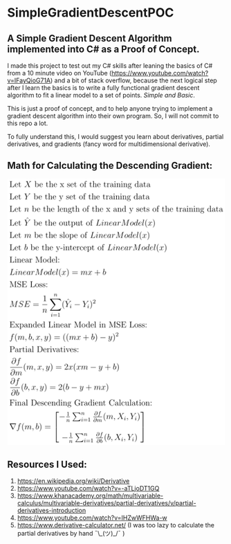 # SimpleGradientDescentPOC
## A Simple Gradient Descent Algorithm implemented into C# as a Proof of Concept.

I made this project to test out my C# skills after leaning the basics of C# from a 10 minute video on YouTube (https://www.youtube.com/watch?v=IFayQioG71A) and a bit of stack overflow, because the next logical step after I learn the basics is to write a fully functional gradient descent algorithm to fit a linear model to a set of points. *Simple and Basic*.

This is just a proof of concept, and to help anyone trying to implement a gradient descent algorithm into their own program. So, I will not commit to this repo a lot.

To fully understand this, I would suggest you learn about derivatives, partial derivatives, and gradients (fancy word for multidimensional derivative).

## Math for Calculating the Descending Gradient:
![math moment](mathImages/calcDGMaths.png)

## Resources I Used:
1. https://en.wikipedia.org/wiki/Derivative
2. https://www.youtube.com/watch?v=-aTLjoDT1GQ
3. https://www.khanacademy.org/math/multivariable-calculus/multivariable-derivatives/partial-derivatives/v/partial-derivatives-introduction
4. https://www.youtube.com/watch?v=IHZwWFHWa-w
5. https://www.derivative-calculator.net/ (I was too lazy to calculate the partial derivatives by hand ¯\\\_(ツ)_/¯ )
